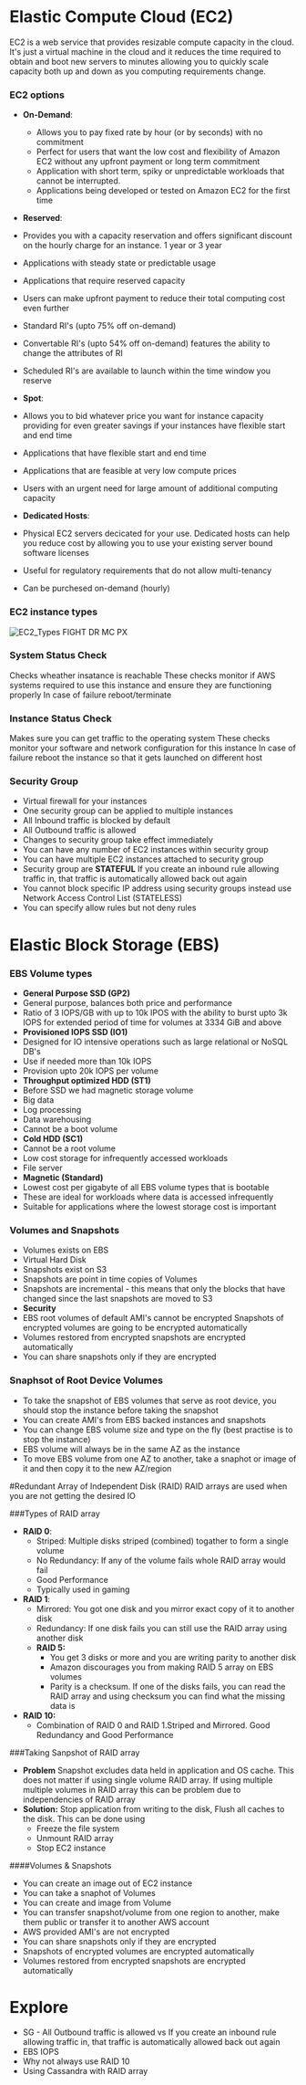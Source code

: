# Elastic Compute Cloud (EC2)

EC2 is a web service that provides resizable compute capacity in the cloud.
It's just a  virtual machine in the cloud and it reduces the time required to obtain and boot new servers to minutes allowing you to quickly scale capacity both up and down as you computing requirements change.

### EC2 options
- **On-Demand**:
  - Allows you to pay fixed rate by hour (or by seconds) with no commitment
  - Perfect for users that want the low cost and flexibility of Amazon EC2 without any upfront payment or long term commitment
  - Application with short term, spiky or unpredictable workloads that cannot be interrupted.
  - Applications being developed or tested on Amazon EC2 for the first time

- **Reserved**:
 - Provides you with a capacity reservation and offers significant discount on the hourly charge for an instance. 1 year or 3 year
 - Applications with steady state or predictable usage
 - Applications that require reserved capacity
 - Users can make upfront payment to reduce their total computing cost even further
  - Standard RI's (upto 75% off on-demand)
  - Convertable RI's (upto 54% off on-demand) features the ability to change the attributes of RI
  - Scheduled RI's are available to launch within the time window you reserve

- **Spot**:
- Allows you to bid whatever price you want for instance capacity providing for even greater savings if your instances have flexible start and end time
 - Applications that have flexible start and end time
 - Applications that are feasible at very low compute prices
 - Users with an urgent need for large amount of additional computing capacity

- **Dedicated Hosts**: 
- Physical EC2 servers decicated for your use. Dedicated hosts can help you reduce cost by allowing you to use your existing server bound software licenses
- Useful for regulatory requirements that do not allow multi-tenancy
- Can be purchesed on-demand (hourly)

### EC2 instance types
![EC2_Types](https://s3.amazonaws.com/hfcontents/kbimages/EC2_Types.png "EC2_Types")
FIGHT DR MC PX

### System Status Check
Checks wheather insatance is reachable
These checks monitor if AWS systems required to use this instance and ensure they are functioning properly
In case of failure reboot/terminate

### Instance Status Check
Makes sure you can get traffic to the operating system
These checks monitor your software and network configuration for this instance
In case of failure reboot the instance so that it gets launched on different host

### Security Group
 - Virtual firewall for your instances
 - One security group can be applied to multiple instances
 - All Inbound traffic is blocked by default
 - All Outbound traffic is allowed
 - Changes to security group take effect immediately
 - You can have any number of EC2 instances within security group
 - You can have multiple EC2 instances attached to security group
 - Security group are **STATEFUL**
   If you create an inbound rule allowing traffic in, that traffic is automatically allowed back out again
 - You cannot block specific IP address using security groups instead use Network Access Control List (STATELESS)
 - You can specify allow rules but not deny rules

# Elastic Block Storage (EBS)

### EBS Volume types
 - **General Purpose SSD (GP2)**
  - General purpose, balances both price and performance
  - Ratio of 3 IOPS/GB with up to 10k IPOS with the ability to burst upto 3k IOPS for extended period of time for volumes at 3334 GiB and above
 - **Provisioned IOPS SSD (IO1)**
  - Designed for IO intensive operations such as large relational or NoSQL DB's
  - Use if needed more than 10k IOPS
  - Provision upto 20k IOPS per volume
 - **Throughput optimized HDD (ST1)**
  - Before SSD we had magnetic storage volume
  - Big data
  - Log processing
  - Data warehousing
  - Cannot be a boot volume
 - **Cold HDD (SC1)**
  - Cannot be a root volume
  - Low cost storage for infrequently accessed workloads
  - File server
 - **Magnetic (Standard)**
  - Lowest cost per gigabyte of all EBS volume types that is bootable
  - These are ideal for workloads where data is accessed infrequently
  - Suitable for applications where the lowest storage cost is important

### Volumes and Snapshots
- Volumes exists on EBS
 - Virtual Hard Disk
- Snapshots exist on S3
- Snapshots are point in time copies of Volumes
- Snapshots are incremental - this means that only the blocks that have changed since the last snapshots are moved to S3
- **Security**
 - EBS root volumes of default AMI's cannot be encrypted
 Snapshots of encrypted volumes are going to be encrypted automatically
 - Volumes restored from encrypted snapshots are encrypted automatically
 - You can share snapshots only if they are encrypted

### Snaphsot of Root Device Volumes
- To take the snapshot of EBS volumes that serve as root device, you should stop the instance before taking the snapshot
- You can create AMI's from EBS backed instances and snapshots
- You can change EBS volume size and type on the fly (best practise is to stop the instance)
- EBS volume will always be in the same AZ as the instance
- To move EBS volume from one AZ to another, take a snaphot or image of it and then copy it to the new AZ/region

#Redundant Array of Independent Disk (RAID)
RAID arrays are used when you are not getting the desired IO

###Types of RAID array

- **RAID 0**:
  - Striped: Multiple disks striped (combined) togather to form a single volume
  - No Redundancy: If any of the volume fails whole RAID array would fail
  - Good Performance
  - Typically used in gaming
- **RAID 1**:
  - Mirrored: You got one disk and you mirror exact copy of it to another disk
  - Redundancy: If one disk fails you can still use the RAID array using another disk
  - **RAID 5:**
    - You get 3 disks or more and you are writing parity to another disk
	- Amazon discourages you from making RAID 5 array on EBS volumes
	- Parity is a checksum. If one of the disks fails, you can read the RAID array and using checksum you can find what the missing data is
- **RAID 10:**
  - Combination of RAID 0 and RAID 1.Striped and Mirrored. Good Redundancy and Good Performance

###Taking Sanpshot of RAID array
  - **Problem**
  Snapshot excludes data held in application and OS cache. This does not matter if using single volume RAID array. If using multiple multiple volumes in RAID array this can be problem due to independencies of RAID array
 - **Solution:**
    Stop application from writing to the disk, Flush all caches to the disk.
	This can be done using
	 - Freeze the file system
	 - Unmount RAID array
	 - Stop EC2 instance

####Volumes & Snapshots
 - You can create an image out of EC2 instance
 - You can take a snaphot of Volumes
 - You can create and image from Volume
 - You can transfer snapshot/volume from one region to another, make them public or transfer it to another AWS account
- AWS provided AMI's are not encrypted
- You can share snapshots only if they are encrypted
- Snapshots of encrypted volumes are encrypted automatically
- Volumes restored from encrypted snapshots are encrypted automatically
# Explore
- SG - All Outbound traffic is allowed vs If you create an inbound rule allowing traffic in, that traffic is automatically allowed back out again
- EBS IOPS
- Why not always use RAID 10
- Using Cassandra with RAID array
